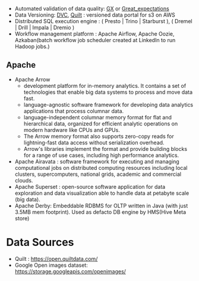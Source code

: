 - Automated validation of data quality: [GX]() or [Great_expectations](https://legacy.docs.greatexpectations.io/en/latest/intro.html)
- Data Versioning: [DVC](https://dvc.org/), [Quilt](https://github.com/quiltdata/quilt) : versioned data portal for s3 on AWS
- Distributed SQL execution engine : ( Presto | Trino | Starburst ), ( Dremel | Drill | Impala | Dremio )
- Workflow management platform : Apache Airflow, Apache Oozie, Azkaban(batch workflow job scheduler created at LinkedIn to run Hadoop jobs.)


## Apache
- Apache Arrow
  - development platform for in-memory analytics. It contains a set of technologies that enable big data systems to process and move data fast. 
  - language-agnostic software framework for developing data analytics applications that process columnar data.  
  - language-independent columnar memory format for flat and hierarchical data, organized for efficient analytic operations on modern hardware like CPUs and GPUs.
  - The Arrow memory format also supports zero-copy reads for lightning-fast data access without serialization overhead.
  - Arrow's libraries implement the format and provide building blocks for a range of use cases, including high performance analytics.
- Apache Airavata : software framework for executing and managing computational jobs on distributed computing resources including local clusters, supercomputers, national grids, academic and commercial clouds.
- Apache Superset : open-source software application for data exploration and data visualization able to handle data at petabyte scale (big data).
- Apache Derby: Embeddable RDBMS for OLTP written in Java (with just 3.5MB mem footprint). Used as defacto DB engine by HMS(Hive Meta store)

# Data Sources
- Quilt : https://open.quiltdata.com/
- Google Open images dataset: https://storage.googleapis.com/openimages/
